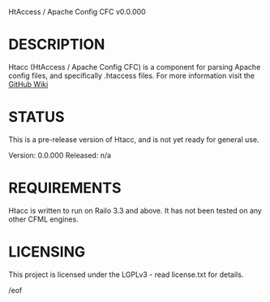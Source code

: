HtAccess / Apache Config CFC v0.0.000


DESCRIPTION
===========

Htacc (HtAccess / Apache Config CFC) is a component for parsing Apache config files, 
and specifically .htaccess files. For more information visit the [GitHub Wiki](https://github.com/boughtonp/htacc/wiki)


STATUS
======

This is a pre-release version of Htacc, and is not yet ready for general use.

Version: 0.0.000
Released: n/a


REQUIREMENTS
============

Htacc is written to run on Railo 3.3 and above.
It has not been tested on any other CFML engines.


LICENSING
=========

This project is licensed under the LGPLv3 - read license.txt for details.


/eof